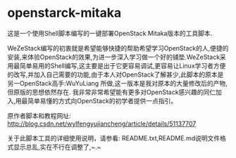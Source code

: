 
# openstarck-mitaka

这是一个使用Shell脚本编写的一键部署OpenStack Mitaka版本的工具脚本.


WeZeStack编写的初衷就是希望能够快捷的帮助希望学习OpenStack的人,便捷的安装,来体验OpenStack的效果,为进一步深入学习做一个好的铺垫.WeZeStack采用最简单易用的Shell编写,这主要是出于它更容易调试,更容易让Linux学习者方便的改写,并加入自己需要的功能,由于本人对OpenStack了解甚少,此脚本的原本是另一OpenStack高手:WuYuLiang 所做,这一版本是我对原本的大量修改后的产物,但原版的思想依然存在. 我非常非常希望能有更多对OpenStack感兴趣的同仁加入,用最简单易懂的方式向OpenStack的初学者提供一点指引。

原作者脚本和教程网址:
http://blog.csdn.net/wylfengyujiancheng/article/details/51137707

关于此脚本工具的详细使用说明，请参看: README.txt,README.md说明文件格式显示总乱,实在不行在调整了,~.~
